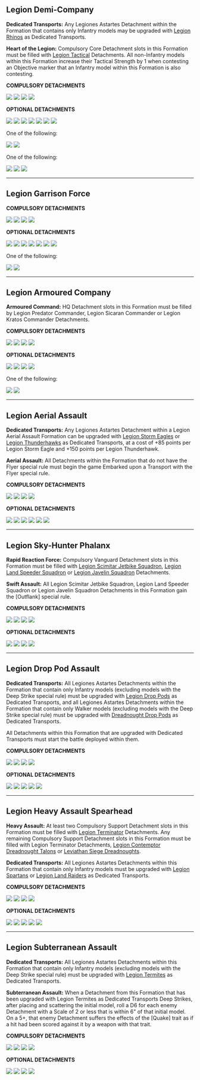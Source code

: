 ## Legion Demi-Company

**Dedicated Transports:** Any Legiones Astartes Detachment within the Formation that contains only Infantry models may be upgraded with [Legion Rhinos](detachments.md#legion-rhino-detachment-10-points-per-model) as Dedicated Transports.

**Heart of the Legion:** Compulsory Core Detachment slots in this Formation must be filled with [Legion Tactical](detachments.md#legion-tactical-detachment-35-points) Detachments. All non-Infantry models within this Formation increase their Tactical Strength by 1 when contesting an Objective marker that an Infantry model within this Formation is also contesting.

**COMPULSORY DETACHMENTS**

[![](../../media/factions/legiones_astartes/compulsory_hq.jpg)](detachments.md#hq-detachments) [![](../../media/factions/legiones_astartes/compulsory_support.jpg)](detachments.md#support-detachments) [![](../../media/factions/legiones_astartes/compulsory_core.jpg)](detachments.md#core-detachments) [![](../../media/factions/legiones_astartes/compulsory_core.jpg)](detachments.md#core-detachments)

**OPTIONAL DETACHMENTS**

[![](../../media/factions/legiones_astartes/optional_bastion.jpg)](detachments.md#bastion-detachments) [![](../../media/factions/legiones_astartes/optional_core.jpg)](detachments.md#core-detachments) [![](../../media/factions/legiones_astartes/optional_transport.jpg)](detachments.md#transport-detachments) [![](../../media/factions/legiones_astartes/optional_transport.jpg)](detachments.md#transport-detachments) [![](../../media/factions/legiones_astartes/optional_support.jpg)](detachments.md#support-detachments) [![](../../media/factions/legiones_astartes/optional_support.jpg)](detachments.md#support-detachments) [![](../../media/factions/legiones_astartes/optional_vanguard.jpg)](detachments.md#vanguard-detachments)

One of the following:

[![](../../media/factions/legiones_astartes/optional_light_armour.jpg)](detachments.md#light-armour-detachments) [![](../../media/factions/legiones_astartes/optional_air_support.jpg)](detachments.md#air-support-detachments)

One of the following:

![](../../media/factions/legiones_astartes/optional_artillery.jpg) [![](../../media/factions/legiones_astartes/optional_battle_tank.jpg)](detachments.md#battle-tank-detachments) [![](../../media/factions/legiones_astartes/optional_heavy_armour.jpg)](detachments.md#heavy-armour-detachments)

---

## Legion Garrison Force

**COMPULSORY DETACHMENTS**

[![](../../media/factions/legiones_astartes/compulsory_hq.jpg)](detachments.md#hq-detachments) [![](../../media/factions/legiones_astartes/compulsory_support.jpg)](detachments.md#support-detachments) [![](../../media/factions/legiones_astartes/compulsory_core.jpg)](detachments.md#core-detachments) [![](../../media/factions/legiones_astartes/compulsory_bastion.jpg)](detachments.md#bastion-detachments)

**OPTIONAL DETACHMENTS**

[![](../../media/factions/legiones_astartes/optional_bastion.jpg)](detachments.md#bastion-detachments) [![](../../media/factions/legiones_astartes/optional_core.jpg)](detachments.md#core-detachments) [![](../../media/factions/legiones_astartes/optional_air_support.jpg)](detachments.md#air-support-detachments) [![](../../media/factions/legiones_astartes/optional_bastion.jpg)](detachments.md#bastion-detachments) [![](../../media/factions/legiones_astartes/optional_support.jpg)](detachments.md#support-detachments) [![](../../media/factions/legiones_astartes/optional_support.jpg)](detachments.md#support-detachments) ![](../../media/factions/legiones_astartes/optional_artillery.jpg)

One of the following:

[![](../../media/factions/legiones_astartes/optional_heavy_armour.jpg)](detachments.md#heavy-armour-detachments) ![](../../media/factions/legiones_astartes/optional_artillery.jpg)

---

## Legion Armoured Company

**Armoured Command:** HQ Detachment slots in this Formation must be filled by Legion Predator Commander, Legion Sicaran Commander or Legion Kratos Commander Detachments.

**COMPULSORY DETACHMENTS**

[![](../../media/factions/legiones_astartes/compulsory_hq.jpg)](detachments.md#hq-detachments) [![](../../media/factions/legiones_astartes/compulsory_heavy_armour.jpg)](detachments.md#heavy-armour-detachments) [![](../../media/factions/legiones_astartes/compulsory_battle_tank.jpg)](detachments.md#battle-tank-detachments) [![](../../media/factions/legiones_astartes/compulsory_battle_tank.jpg)](detachments.md#battle-tank-detachments)

**OPTIONAL DETACHMENTS**

[![](../../media/factions/legiones_astartes/optional_light_armour.jpg)](detachments.md#light-armour-detachments) [![](../../media/factions/legiones_astartes/optional_heavy_armour.jpg)](detachments.md#heavy-armour-detachments) [![](../../media/factions/legiones_astartes/optional_battle_tank.jpg)](detachments.md#battle-tank-detachments) [![](../../media/factions/legiones_astartes/optional_battle_tank.jpg)](detachments.md#battle-tank-detachments)

One of the following:

[![](../../media/factions/legiones_astartes/optional_air_support.jpg)](detachments.md#air-support-detachments) [![](../../media/factions/legiones_astartes/optional_heavy_armour.jpg)](detachments.md#heavy-armour-detachments)

---

## Legion Aerial Assault

**Dedicated Transports:** Any Legiones Astartes Detachment within a Legion Aerial Assault Formation can be upgraded with [Legion Storm Eagles](detachments.md#legion-storm-eagle-squadron-85-points) or [Legion Thunderhawks](detachments.md#legion-thunderhawk-gunship-150-points) as Dedicated Transports, at a cost of +85 points per Legion Storm Eagle and +150 points per Legion Thunderhawk.

**Aerial Assault:** All Detachments within the Formation that do not have the Flyer special rule must begin the game Embarked upon a Transport with the Flyer special rule.

**COMPULSORY DETACHMENTS**

[![](../../media/factions/legiones_astartes/compulsory_hq.jpg)](detachments.md#hq-detachments) [![](../../media/factions/legiones_astartes/compulsory_support.jpg)](detachments.md#support-detachments) [![](../../media/factions/legiones_astartes/compulsory_core.jpg)](detachments.md#core-detachments) [![](../../media/factions/legiones_astartes/compulsory_core.jpg)](detachments.md#core-detachments)

**OPTIONAL DETACHMENTS**

[![](../../media/factions/legiones_astartes/optional_support.jpg)](detachments.md#support-detachments) [![](../../media/factions/legiones_astartes/optional_core.jpg)](detachments.md#core-detachments) [![](../../media/factions/legiones_astartes/optional_air_support.jpg)](detachments.md#air-support-detachments) [![](../../media/factions/legiones_astartes/optional_support.jpg)](detachments.md#support-detachments) [![](../../media/factions/legiones_astartes/optional_vanguard.jpg)](detachments.md#vanguard-detachments) [![](../../media/factions/legiones_astartes/optional_air_support.jpg)](detachments.md#air-support-detachments)

---

## Legion Sky-Hunter Phalanx

**Rapid Reaction Force:** Compulsory Vanguard Detachment slots in this Formation must be filled with [Legion Scimitar Jetbike Squadron](detachments.md#legion-scimitar-jetbike-squadron-35-points), [Legion Land Speeder Squadron](detachments.md#legion-land-speeder-squadron-30-points) or [Legion Javelin Squadron](detachments.md#legion-javelin-squadron-35-points) Detachments.

**Swift Assault:** All Legion Scimitar Jetbike Squadron, Legion Land Speeder Squadron or Legion Javelin Squadron Detachments in this Formation gain the [Outflank] special rule.

**COMPULSORY DETACHMENTS**

[![](../../media/factions/legiones_astartes/compulsory_vanguard.jpg)](detachments.md#vanguard-detachments) [![](../../media/factions/legiones_astartes/compulsory_vanguard.jpg)](detachments.md#vanguard-detachments) [![](../../media/factions/legiones_astartes/compulsory_vanguard.jpg)](detachments.md#vanguard-detachments) [![](../../media/factions/legiones_astartes/compulsory_vanguard.jpg)](detachments.md#vanguard-detachments)

**OPTIONAL DETACHMENTS**

[![](../../media/factions/legiones_astartes/optional_light_armour.jpg)](detachments.md#light-armour-detachments) [![](../../media/factions/legiones_astartes/optional_light_armour.jpg)](detachments.md#light-armour-detachments) [![](../../media/factions/legiones_astartes/optional_air_support.jpg)](detachments.md#air-support-detachments) [![](../../media/factions/legiones_astartes/optional_vanguard.jpg)](detachments.md#vanguard-detachments)

---

## Legion Drop Pod Assault

**Dedicated Transports:** All Legiones Astartes Detachments within the Formation that contain only Infantry models (excluding models with the Deep Strike special rule) must be upgraded with [Legion Drop Pods](detachments.md#legion-drop-pod-detachment-10-points-per-model) as Dedicated Transports, and all Legiones Astartes Detachments within the Formation that contain only Walker models (excluding models with the Deep Strike special rule) must be upgraded with [Dreadnought Drop Pods](detachments.md#dreadnought-drop-pod-detachment-12-points-per-model) as Dedicated Transports.

All Detachments within this Formation that are upgraded with Dedicated Transports must start the battle deployed within them.

**COMPULSORY DETACHMENTS**

[![](../../media/factions/legiones_astartes/compulsory_hq.jpg)](detachments.md#hq-detachments) [![](../../media/factions/legiones_astartes/compulsory_support.jpg)](detachments.md#support-detachments) [![](../../media/factions/legiones_astartes/compulsory_core.jpg)](detachments.md#core-detachments) [![](../../media/factions/legiones_astartes/compulsory_core.jpg)](detachments.md#core-detachments)

**OPTIONAL DETACHMENTS**

[![](../../media/factions/legiones_astartes/optional_core.jpg)](detachments.md#core-detachments) [![](../../media/factions/legiones_astartes/optional_core.jpg)](detachments.md#core-detachments) [![](../../media/factions/legiones_astartes/optional_air_support.jpg)](detachments.md#air-support-detachments) [![](../../media/factions/legiones_astartes/optional_support.jpg)](detachments.md#support-detachments) [![](../../media/factions/legiones_astartes/optional_support.jpg)](detachments.md#support-detachments)

---

## Legion Heavy Assault Spearhead

**Heavy Assault:** At least two Compulsory Support Detachment slots in this Formation must be filled with [Legion Terminator](detachments.md#legion-terminator-detachment-50-points) Detachments. Any remaining Compulsory Support Detachment slots in this Formation must be filled with Legion Terminator Detachments, [Legion Contemptor Dreadnought Talons](detachments.md#legion-contemptor-dreadnought-talon-70-points) or [Leviathan Siege Dreadnoughts](detachments.md#leviathan-siege-dreadnought-detachment-75-points).

**Dedicated Transports:** All Legiones Astartes Detachments within this Formation that contain only Infantry models must be upgraded with [Legion Spartans](detachments.md#legion-spartan-detachment-70-points-per-model) or [Legion Land Raiders](detachments.md#legion-land-raider-detachment-35-points-per-model) as Dedicated Transports.

**COMPULSORY DETACHMENTS**

[![](../../media/factions/legiones_astartes/compulsory_support.jpg)](detachments.md#support-detachments) [![](../../media/factions/legiones_astartes/compulsory_support.jpg)](detachments.md#support-detachments) [![](../../media/factions/legiones_astartes/compulsory_support.jpg)](detachments.md#support-detachments) [![](../../media/factions/legiones_astartes/compulsory_support.jpg)](detachments.md#support-detachments)

**OPTIONAL DETACHMENTS**

[![](../../media/factions/legiones_astartes/optional_battle_tank.jpg)](detachments.md#battle-tank-detachments) [![](../../media/factions/legiones_astartes/optional_battle_tank.jpg)](detachments.md#battle-tank-detachments) [![](../../media/factions/legiones_astartes/optional_air_support.jpg)](detachments.md#air-support-detachments) [![](../../media/factions/legiones_astartes/optional_heavy_armour.jpg)](detachments.md#heavy-armour-detachments) [![](../../media/factions/legiones_astartes/optional_heavy_armour.jpg)](detachments.md#heavy-armour-detachments)

---

## Legion Subterranean Assault

**Dedicated Transports:** All Legiones Astartes Detachments within this Formation that contain only Infantry models (excluding models with the Deep Strike special rule) must be upgraded with [Legion Termites](detachments.md#legion-termite-detachment-14-points-per-model) as Dedicated Transports.

**Subterranean Assault:** When a Detachment from this Formation that has been upgraded with Legion Termites as Dedicated Transports Deep Strikes, after placing and scattering the initial model, roll a D6 for each enemy Detachment with a Scale of 2 or less that is within 6" of that initial model. On a 5+, that enemy Detachment suffers the effects of the [Quake] trait as if a hit had been scored against it by a weapon with that trait.

**COMPULSORY DETACHMENTS**

[![](../../media/factions/legiones_astartes/compulsory_hq.jpg)](detachments.md#hq-detachments) [![](../../media/factions/legiones_astartes/compulsory_support.jpg)](detachments.md#support-detachments) [![](../../media/factions/legiones_astartes/compulsory_core.jpg)](detachments.md#core-detachments) [![](../../media/factions/legiones_astartes/compulsory_core.jpg)](detachments.md#core-detachments)

**OPTIONAL DETACHMENTS**

[![](../../media/factions/legiones_astartes/optional_support.jpg)](detachments.md#support-detachments) [![](../../media/factions/legiones_astartes/optional_support.jpg)](detachments.md#support-detachments) [![](../../media/factions/legiones_astartes/optional_core.jpg)](detachments.md#core-detachments) [![](../../media/factions/legiones_astartes/optional_core.jpg)](detachments.md#core-detachments)
